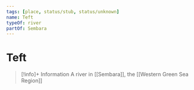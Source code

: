 ```yaml
---
tags: [place, status/stub, status/unknown]
name: Teft
typeOf: river
partOf: Sembara
---
```

# Teft
>[!info]+ Information
> A  river in [[Sembara]], the [[Western Green Sea Region]]





